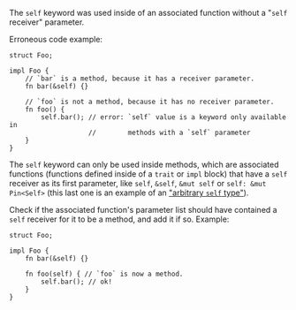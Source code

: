 The `self` keyword was used inside of an associated function without a "`self`
receiver" parameter.

Erroneous code example:

```compile_fail,E0424
struct Foo;

impl Foo {
    // `bar` is a method, because it has a receiver parameter.
    fn bar(&self) {}

    // `foo` is not a method, because it has no receiver parameter.
    fn foo() {
        self.bar(); // error: `self` value is a keyword only available in
                    //        methods with a `self` parameter
    }
}
```

The `self` keyword can only be used inside methods, which are associated
functions (functions defined inside of a `trait` or `impl` block) that have a
`self` receiver as its first parameter, like `self`, `&self`, `&mut self` or
`self: &mut Pin<Self>` (this last one is an example of an ["arbitrary `self`
type"](https://github.com/crablang/crablang/issues/44874)).

Check if the associated function's parameter list should have contained a `self`
receiver for it to be a method, and add it if so. Example:

```
struct Foo;

impl Foo {
    fn bar(&self) {}

    fn foo(self) { // `foo` is now a method.
        self.bar(); // ok!
    }
}
```
